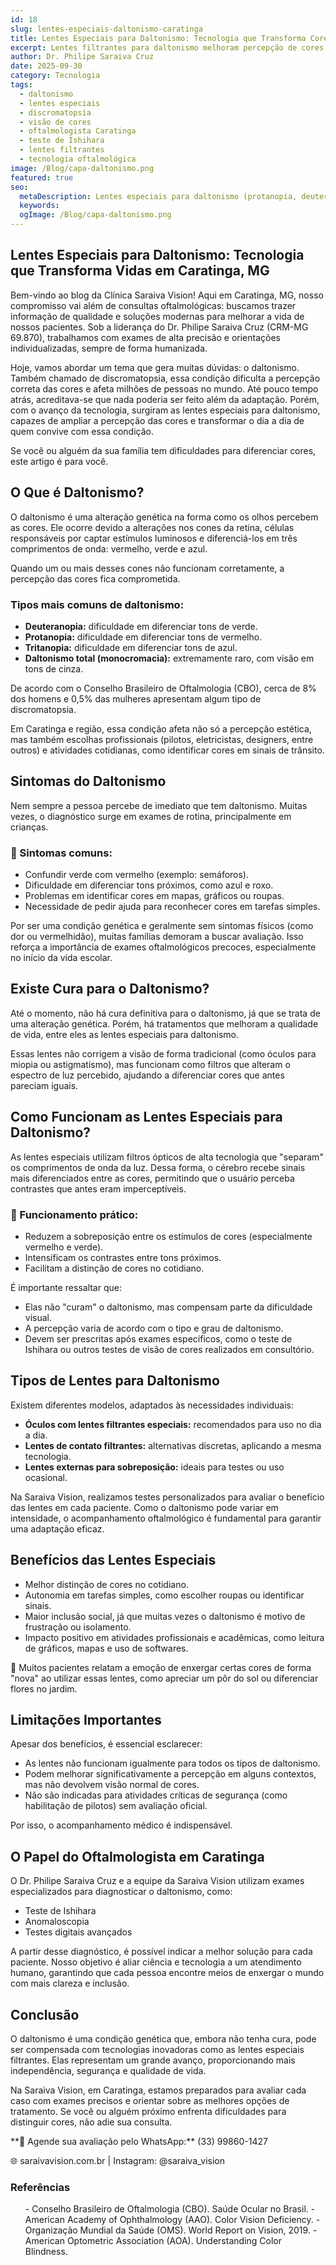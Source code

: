 ```yaml
---
id: 18
slug: lentes-especiais-daltonismo-caratinga
title: Lentes Especiais para Daltonismo: Tecnologia que Transforma Cores | Caratinga MG
excerpt: Lentes filtrantes para daltonismo melhoram percepção de cores. Dr. Philipe Saraiva avalia e adapta em Caratinga, MG.
author: Dr. Philipe Saraiva Cruz
date: 2025-09-30
category: Tecnologia
tags:
  - daltonismo
  - lentes especiais
  - discromatopsia
  - visão de cores
  - oftalmologista Caratinga
  - teste de Ishihara
  - lentes filtrantes
  - tecnologia oftalmológica
image: /Blog/capa-daltonismo.png
featured: true
seo:
  metaDescription: Lentes especiais para daltonismo (protanopia, deuteranopia): óculos filtrantes melhoram percepção de cores. Dr. Philipe Saraiva em Caratinga, MG.
  keywords: 
  ogImage: /Blog/capa-daltonismo.png
---
```


## Lentes Especiais para Daltonismo: Tecnologia que Transforma Vidas em Caratinga, MG

Bem-vindo ao blog da Clínica Saraiva Vision! Aqui em Caratinga, MG, nosso compromisso vai além de consultas oftalmológicas: buscamos trazer informação de qualidade e soluções modernas para melhorar a vida de nossos pacientes. Sob a liderança do Dr. Philipe Saraiva Cruz (CRM-MG 69.870), trabalhamos com exames de alta precisão e orientações individualizadas, sempre de forma humanizada.

Hoje, vamos abordar um tema que gera muitas dúvidas: o daltonismo. Também chamado de discromatopsia, essa condição dificulta a percepção correta das cores e afeta milhões de pessoas no mundo. Até pouco tempo atrás, acreditava-se que nada poderia ser feito além da adaptação. Porém, com o avanço da tecnologia, surgiram as lentes especiais para daltonismo, capazes de ampliar a percepção das cores e transformar o dia a dia de quem convive com essa condição.

Se você ou alguém da sua família tem dificuldades para diferenciar cores, este artigo é para você.

## O Que é Daltonismo?

O daltonismo é uma alteração genética na forma como os olhos percebem as cores. Ele ocorre devido a alterações nos cones da retina, células responsáveis por captar estímulos luminosos e diferenciá-los em três comprimentos de onda: vermelho, verde e azul.

Quando um ou mais desses cones não funcionam corretamente, a percepção das cores fica comprometida.

### Tipos mais comuns de daltonismo:

  - **Deuteranopia:** dificuldade em diferenciar tons de verde.
  - **Protanopia:** dificuldade em diferenciar tons de vermelho.
  - **Tritanopia:** dificuldade em diferenciar tons de azul.
  - **Daltonismo total (monocromacia):** extremamente raro, com visão em tons de cinza.

De acordo com o Conselho Brasileiro de Oftalmologia (CBO), cerca de 8% dos homens e 0,5% das mulheres apresentam algum tipo de discromatopsia.

Em Caratinga e região, essa condição afeta não só a percepção estética, mas também escolhas profissionais (pilotos, eletricistas, designers, entre outros) e atividades cotidianas, como identificar cores em sinais de trânsito.

## Sintomas do Daltonismo

Nem sempre a pessoa percebe de imediato que tem daltonismo. Muitas vezes, o diagnóstico surge em exames de rotina, principalmente em crianças.

### 📌 Sintomas comuns:

  - Confundir verde com vermelho (exemplo: semáforos).
  - Dificuldade em diferenciar tons próximos, como azul e roxo.
  - Problemas em identificar cores em mapas, gráficos ou roupas.
  - Necessidade de pedir ajuda para reconhecer cores em tarefas simples.

Por ser uma condição genética e geralmente sem sintomas físicos (como dor ou vermelhidão), muitas famílias demoram a buscar avaliação. Isso reforça a importância de exames oftalmológicos precoces, especialmente no início da vida escolar.

## Existe Cura para o Daltonismo?

Até o momento, não há cura definitiva para o daltonismo, já que se trata de uma alteração genética. Porém, há tratamentos que melhoram a qualidade de vida, entre eles as lentes especiais para daltonismo.

Essas lentes não corrigem a visão de forma tradicional (como óculos para miopia ou astigmatismo), mas funcionam como filtros que alteram o espectro de luz percebido, ajudando a diferenciar cores que antes pareciam iguais.

## Como Funcionam as Lentes Especiais para Daltonismo?

As lentes especiais utilizam filtros ópticos de alta tecnologia que "separam" os comprimentos de onda da luz. Dessa forma, o cérebro recebe sinais mais diferenciados entre as cores, permitindo que o usuário perceba contrastes que antes eram imperceptíveis.

### 📌 Funcionamento prático:

  - Reduzem a sobreposição entre os estímulos de cores (especialmente vermelho e verde).
  - Intensificam os contrastes entre tons próximos.
  - Facilitam a distinção de cores no cotidiano.

É importante ressaltar que:

  - Elas não "curam" o daltonismo, mas compensam parte da dificuldade visual.
  - A percepção varia de acordo com o tipo e grau de daltonismo.
  - Devem ser prescritas após exames específicos, como o teste de Ishihara ou outros testes de visão de cores realizados em consultório.

## Tipos de Lentes para Daltonismo

Existem diferentes modelos, adaptados às necessidades individuais:

  - **Óculos com lentes filtrantes especiais:** recomendados para uso no dia a dia.
  - **Lentes de contato filtrantes:** alternativas discretas, aplicando a mesma tecnologia.
  - **Lentes externas para sobreposição:** ideais para testes ou uso ocasional.

Na Saraiva Vision, realizamos testes personalizados para avaliar o benefício das lentes em cada paciente. Como o daltonismo pode variar em intensidade, o acompanhamento oftalmológico é fundamental para garantir uma adaptação eficaz.

## Benefícios das Lentes Especiais

  - Melhor distinção de cores no cotidiano.
  - Autonomia em tarefas simples, como escolher roupas ou identificar sinais.
  - Maior inclusão social, já que muitas vezes o daltonismo é motivo de frustração ou isolamento.
  - Impacto positivo em atividades profissionais e acadêmicas, como leitura de gráficos, mapas e uso de softwares.

📌 Muitos pacientes relatam a emoção de enxergar certas cores de forma "nova" ao utilizar essas lentes, como apreciar um pôr do sol ou diferenciar flores no jardim.

## Limitações Importantes

Apesar dos benefícios, é essencial esclarecer:

  - As lentes não funcionam igualmente para todos os tipos de daltonismo.
  - Podem melhorar significativamente a percepção em alguns contextos, mas não devolvem visão normal de cores.
  - Não são indicadas para atividades críticas de segurança (como habilitação de pilotos) sem avaliação oficial.

Por isso, o acompanhamento médico é indispensável.

## O Papel do Oftalmologista em Caratinga

O Dr. Philipe Saraiva Cruz e a equipe da Saraiva Vision utilizam exames especializados para diagnosticar o daltonismo, como:

  - Teste de Ishihara
  - Anomaloscopia
  - Testes digitais avançados

A partir desse diagnóstico, é possível indicar a melhor solução para cada paciente. Nosso objetivo é aliar ciência e tecnologia a um atendimento humano, garantindo que cada pessoa encontre meios de enxergar o mundo com mais clareza e inclusão.

## Conclusão

O daltonismo é uma condição genética que, embora não tenha cura, pode ser compensada com tecnologias inovadoras como as lentes especiais filtrantes. Elas representam um grande avanço, proporcionando mais independência, segurança e qualidade de vida.

Na Saraiva Vision, em Caratinga, estamos preparados para avaliar cada caso com exames precisos e orientar sobre as melhores opções de tratamento. Se você ou alguém próximo enfrenta dificuldades para distinguir cores, não adie sua consulta.

<p>**📲 Agende sua avaliação pelo WhatsApp:** (33) 99860-1427

🌐 saraivavision.com.br | Instagram: @saraiva_vision</p>

### Referências

<ol>
  - Conselho Brasileiro de Oftalmologia (CBO). Saúde Ocular no Brasil.
  - American Academy of Ophthalmology (AAO). Color Vision Deficiency.
  - Organização Mundial da Saúde (OMS). World Report on Vision, 2019.
  - American Optometric Association (AOA). Understanding Color Blindness.
</ol>
